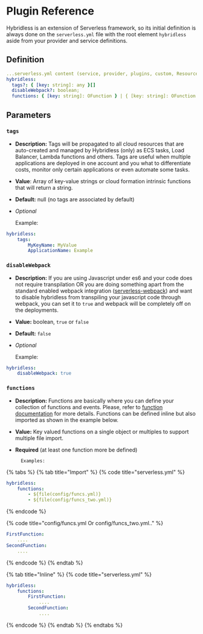# Plugin Reference

Hybridless is an extension of Serverless framework, so its initial definition is always done on the `serverless.yml` file with the root element `hybridless` aside from your provider and service definitions.

## Definition

```yaml
...serverless.yml content (service, provider, plugins, custom, Resources..)
hybridless:
  tags?: { [key: string]: any }[]
  disableWebpack?: boolean;
  functions: { [key: string]: OFunction } | { [key: string]: OFunction }[]
```

## Parameters

### `tags`

* **Description:** Tags will be propagated to all cloud resources that are auto-created and managed by Hybridless \(only\) as ECS tasks, Load Balancer, Lambda functions and others. Tags are useful when multiple applications are deployed in one account and you what to differentiate costs, monitor only certain applications or even automate some tasks. 
* **Value**: Array of key-value strings or cloud formation intrinsic functions that will return a string.
* **Default:** null \(no tags are associated by default\)
* _Optional_ 

    Example:

```yaml
hybridless:
    tags:
        MyKeyName: MyValue
        ApplicationName: Example
```



### `disableWebpack`

* **Description:** If you are using Javascript under es6 and your code does not require transpilation OR you are doing something apart from the standard enabled webpack integration \([serverless-webpack](https://www.npmjs.com/package/serverless-webpack)\) and want to disable hybridless from transpiling your javascript code through webpack, you can set it to `true` and webpack will be completely off on the deployments.
* **Value:** boolean, `true` or `false`
* **Default:**  `false`
* _Optional_

    Example:

```yaml
hybridless:
    disableWebpack: true
```



### `functions`

* **Description:** Functions are basically where you can define your collection of functions and events. Please, refer to [function documentation](cluster-reference.md) for more details. Functions can be defined inline but also imported as shown in the example below.
* **Value:** Key valued functions on a single object or multiples to support multiple file import.
* **Required** \(at least one function more be defined\)

        Examples:

{% tabs %}
{% tab title="Import" %}
{% code title="serverless.yml" %}
```yaml
hybridless:
    functions:
        - ${file(config/funcs.yml)}
        - ${file(config/funcs_two.yml)}
```
{% endcode %}

{% code title="config/funcs.yml Or config/funcs\_two.yml.." %}
```yaml
FirstFunction:
    ....
SecondFunction:
    ....
```
{% endcode %}
{% endtab %}

{% tab title="Inline" %}
{% code title="serverless.yml" %}
```yaml
hybridless:
    functions:
        FirstFunction:
            ....
        SecondFunction:
            ....
```
{% endcode %}
{% endtab %}
{% endtabs %}

